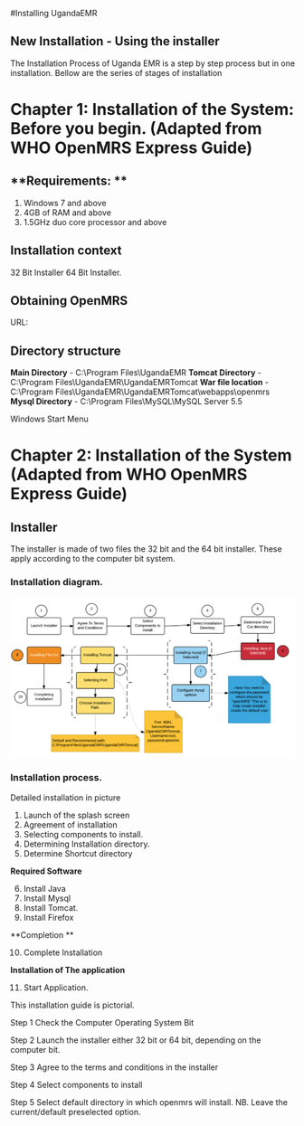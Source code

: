 #Installing UgandaEMR
## New Installation - Using the installer 
The Installation Process of Uganda EMR is a step by step process but in one installation. Bellow are the series of stages of installation


# Chapter 1: Installation of the System: Before you begin. (Adapted from WHO OpenMRS Express Guide) 




## **Requirements: **

1. Windows 7 and above
2. 4GB of RAM and above
3. 1.5GHz duo core processor and above 


## Installation context
32 Bit Installer
64 Bit Installer.


## Obtaining OpenMRS 


URL:


## **Directory structure**

**Main Directory** - C:\Program Files\UgandaEMR
**Tomcat Directory** - C:\Program Files\UgandaEMR\UgandaEMRTomcat
**War file location** - C:\Program Files\UgandaEMR\UgandaEMRTomcat\webapps\openmrs
**Mysql Directory** - C:\Program Files\MySQL\MySQL Server 5.5


Windows Start Menu



# Chapter 2: Installation of the System (Adapted from WHO OpenMRS Express Guide)

 


## Installer

The installer is made of two files the 32 bit and the 64 bit installer. These apply according to the computer bit system.


### Installation diagram.
![](installation_process.png)

### Installation process.


Detailed installation in picture
1. Launch of the splash screen
2. Agreement of installation
3. Selecting components to install.
4. Determining Installation directory.
5. Determine Shortcut directory

**Required Software**

6. Install Java
7. Install Mysql
8. Install Tomcat.
9. Install Firefox


**Completion **

10. Complete Installation

**Installation of The application**

11. Start Application.


This installation guide is pictorial.

Step 1 Check the Computer Operating System Bit

Step 2 Launch the installer either 32 bit or 64 bit, depending on the computer bit.

Step 3 Agree to the terms and conditions in the installer

Step 4 Select components to install

Step 5 Select default directory in which openmrs will install. NB. Leave the current/default preselected option.



